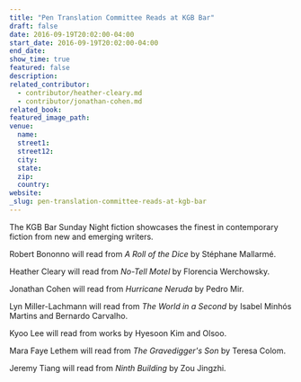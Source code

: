 ```yaml
---
title: "Pen Translation Committee Reads at KGB Bar"
draft: false
date: 2016-09-19T20:02:00-04:00
start_date: 2016-09-19T20:02:00-04:00
end_date:
show_time: true
featured: false
description:
related_contributor:
  - contributor/heather-cleary.md
  - contributor/jonathan-cohen.md
related_book:
featured_image_path:
venue:
  name:
  street1:
  street12:
  city:
  state:
  zip:
  country:
website:
_slug: pen-translation-committee-reads-at-kgb-bar
---
```


The KGB Bar Sunday Night fiction showcases the finest in contemporary fiction from new and emerging writers.

Robert Bononno will read from _A Roll of the Dice_ by Stéphane Mallarmé.

Heather Cleary will read from _No-Tell Motel_ by Florencia Werchowsky.

Jonathan Cohen will read from _Hurricane Neruda_ by Pedro Mir.

Lyn Miller-Lachmann will read from _The World in a Second_ by Isabel Minhós Martins and Bernardo Carvalho.

Kyoo Lee will read from works by Hyesoon Kim and Olsoo.

Mara Faye Lethem will read from _The Gravedigger's Son_ by Teresa Colom.

Jeremy Tiang will read from _Ninth Building_ by Zou Jingzhi.

